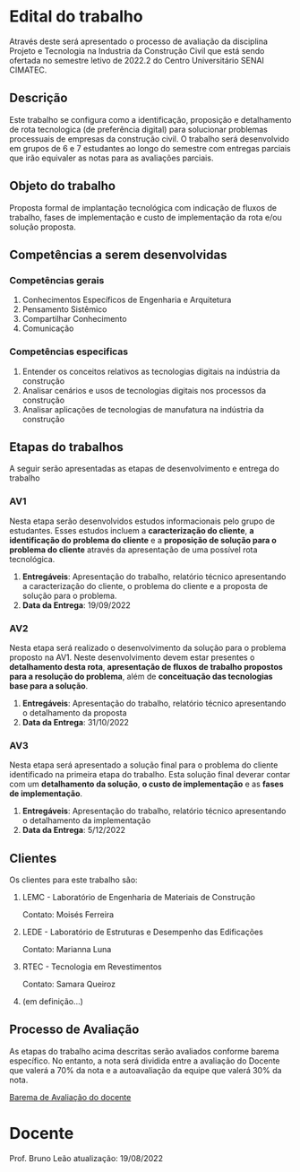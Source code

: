 # Edital do trabalho

Através deste será apresentado o processo de avaliação da disciplina Projeto e Tecnologia na Industria da Construção Civil que está sendo ofertada no semestre letivo de 2022.2 do Centro Universitário SENAI CIMATEC.

## Descrição
Este trabalho se configura como a identificação, proposição e detalhamento de rota tecnologica (de preferência digital) para solucionar problemas processuais de empresas da construção civil. O trabalho será desenvolvido em grupos de 6 e 7 estudantes ao longo do semestre com entregas parciais que irão equivaler as notas para as avaliações parciais.


## Objeto do trabalho
Proposta formal de implantação tecnológica com indicação de fluxos de trabalho, fases de implementação e custo de implementação da rota e/ou solução proposta.


## Competências a serem desenvolvidas

### Competências gerais
1. Conhecimentos Específicos de Engenharia e Arquitetura 
2. Pensamento Sistêmico 
3. Compartilhar Conhecimento 
4. Comunicação 

### Competências especificas
1. Entender os conceitos relativos as tecnologias digitais na indústria da construção
2. Analisar cenários e usos de tecnologias digitais nos processos da construção
3. Analisar aplicações de tecnologias de manufatura na indústria da construção


## Etapas do trabalhos

A seguir serão apresentadas as etapas de desenvolvimento e entrega do trabalho


### AV1
Nesta etapa serão desenvolvidos estudos informacionais pelo grupo de estudantes. Esses estudos incluem a **caracterização do cliente**, **a identificação do problema do cliente** e a **proposição de solução para o problema do cliente** através da apresentação de uma possível rota tecnológica.

1. **Entregáveis**: Apresentação do trabalho, relatório técnico apresentando a caracterização do cliente, o problema do cliente e a proposta de solução para o problema.
2. **Data da Entrega**: 19/09/2022


### AV2
Nesta etapa será realizado o desenvolvimento da solução para o problema proposto na AV1. Neste desenvolvimento devem estar presentes o **detalhamento desta rota**, **apresentação de fluxos de trabalho propostos para a resolução do problema**, além de **conceituação das tecnologias base para a solução**.

1. **Entregáveis**: Apresentação do trabalho, relatório técnico apresentando o detalhamento da proposta
2. **Data da Entrega**: 31/10/2022


### AV3
Nesta etapa será apresentado a solução final para o problema do cliente identificado na primeira etapa do trabalho. Esta solução final deverar contar com um **detalhamento da solução**, **o custo de implementação** e as **fases de implementação**. 

1. **Entregáveis**: Apresentação do trabalho, relatório técnico apresentando o detalhamento da implementação
2. **Data da Entrega**: 5/12/2022


## Clientes

Os clientes para este trabalho são:
1. LEMC - Laboratório de Engenharia de Materiais de Construção
    
    Contato: Moisés Ferreira
    
2. LEDE - Laboratório de Estruturas e Desempenho das Edificações
    
    Contato: Marianna Luna

3. RTEC - Tecnologia em Revestimentos
    
    Contato: Samara Queiroz


4. (em definição...)


## Processo de Avaliação
As etapas do trabalho acima descritas serão avaliados conforme barema específico. No entanto, a nota será dividida entre a avaliação do Docente que valerá a 70% da nota e a autoavaliação da equipe que valerá 30% da nota. 

[Barema de Avaliação do docente](https://1drv.ms/x/s!ArYZgf9-13_GgbtQNf_39aEqIsSzWA?e=K7meqB)


# Docente
Prof. Bruno Leão
atualização: 19/08/2022

